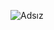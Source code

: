 ![Adsız](https://user-images.githubusercontent.com/116424565/222566559-cded50c4-cd50-4dae-b794-8e33663ac53e.png)
